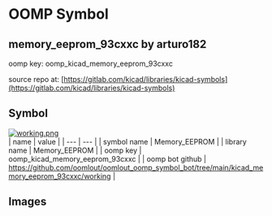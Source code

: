 # OOMP Symbol  
## memory_eeprom_93cxxc  by arturo182  
  
oomp key: oomp_kicad_memory_eeprom_93cxxc  
  
source repo at: [https://gitlab.com/kicad/libraries/kicad-symbols](https://gitlab.com/kicad/libraries/kicad-symbols)  
## Symbol  
  
[![working.png](working_600.png)](working.png)  
| name | value | 
| --- | --- | 
| symbol name | Memory_EEPROM | 
| library name | Memory_EEPROM | 
| oomp key | oomp_kicad_memory_eeprom_93cxxc | 
| oomp bot github | https://github.com/oomlout/oomlout_oomp_symbol_bot/tree/main/kicad_memory_eeprom_93cxxc/working | 
## Images  
